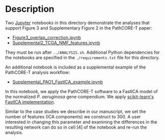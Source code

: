 # Description

Two [Jupyter](http://jupyter.org/) notebooks in this directory
demonstrate the analyses that support Figure 3 and Supplementary Figure 2
in the PathCORE-T paper:
- [Figure3_overlap_correction.ipynb](Figure3_overlap_correction.ipynb)
- [Supplemental2_TCGA_NMF_features.ipynb](Supplemental2_TCGA_NMF_features.ipynb)

They must be run after `../ANALYSIS.sh`. Additional Python dependencies
for the notebooks are specified in the `./requirements.txt` file for this
directory.

An additional notebook is included as a supplemental example of the PathCORE-T
analysis workflow:
- [Supplemental_PAO1_FastICA_example.ipynb](Supplemental_PAO1_FastICA_example.ipynb)

In this notebook, we apply the PathCORE-T software to a FastICA model
of the normalized _P. aeruginosa_ gene compendium. We apply
[scikit-learn's FastICA implementation](http://scikit-learn.org/stable/modules/generated/sklearn.decomposition.fastica.html). 

Similar to the case studies we describe in our manuscript, we set the number
of features (ICA components) we construct to 300. A user interested in
changing this parameter and examining the differences in the resulting
network can do so in cell [4] of the notebook and re-run the analysis.
